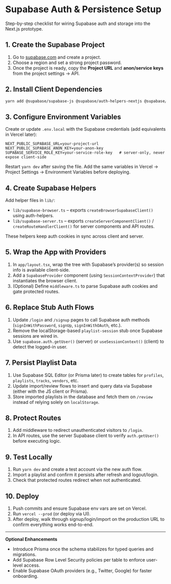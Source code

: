 # Supabase Auth & Persistence Setup

Step-by-step checklist for wiring Supabase auth and storage into the Next.js prototype.

## 1. Create the Supabase Project

1. Go to [supabase.com](https://supabase.com) and create a project.
2. Choose a region and set a strong project password.
3. Once the project is ready, copy the **Project URL** and **anon/service keys** from the project settings → API.

## 2. Install Client Dependencies

```bash
yarn add @supabase/supabase-js @supabase/auth-helpers-nextjs @supabase/auth-helpers-react
```

## 3. Configure Environment Variables

Create or update `.env.local` with the Supabase credentials (add equivalents in Vercel later):

```env
NEXT_PUBLIC_SUPABASE_URL=your-project-url
NEXT_PUBLIC_SUPABASE_ANON_KEY=your-anon-key
SUPABASE_SERVICE_ROLE_KEY=your-service-role-key   # server-only, never expose client-side
```

Restart `yarn dev` after saving the file. Add the same variables in Vercel → Project Settings → Environment Variables before deploying.

## 4. Create Supabase Helpers

Add helper files in `lib/`:

- `lib/supabase-browser.ts` – exports `createBrowserSupabaseClient()` using auth-helpers.
- `lib/supabase-server.ts` – exports `createServerComponentClient()` / `createRouteHandlerClient()` for server components and API routes.

These helpers keep auth cookies in sync across client and server.

## 5. Wrap the App with Providers

1. In `app/layout.tsx`, wrap the tree with Supabase’s provider(s) so session info is available client-side.
2. Add a `SupabaseProvider` component (using `SessionContextProvider`) that instantiates the browser client.
3. (Optional) Define `middleware.ts` to parse Supabase auth cookies and gate protected routes.

## 6. Replace Stub Auth Flows

1. Update `/login` and `/signup` pages to call Supabase auth methods (`signInWithPassword`, `signUp`, `signInWithOAuth`, etc.).
2. Remove the localStorage-based `playlist-session` stub once Supabase sessions are wired in.
3. Use `supabase.auth.getUser()` (server) or `useSessionContext()` (client) to detect the logged-in user.

## 7. Persist Playlist Data

1. Use Supabase SQL Editor (or Prisma later) to create tables for `profiles`, `playlists`, `tracks`, `vendors`, etc.
2. Update import/review flows to insert and query data via Supabase (either with the JS client or Prisma).
3. Store imported playlists in the database and fetch them on `/review` instead of relying solely on `localStorage`.

## 8. Protect Routes

1. Add middleware to redirect unauthenticated visitors to `/login`.
2. In API routes, use the server Supabase client to verify `auth.getUser()` before executing logic.

## 9. Test Locally

1. Run `yarn dev` and create a test account via the new auth flow.
2. Import a playlist and confirm it persists after refresh and logout/login.
3. Check that protected routes redirect when not authenticated.

## 10. Deploy

1. Push commits and ensure Supabase env vars are set on Vercel.
2. Run `vercel --prod` (or deploy via UI).
3. After deploy, walk through signup/login/import on the production URL to confirm everything works end-to-end.

---

**Optional Enhancements**

- Introduce Prisma once the schema stabilizes for typed queries and migrations.
- Add Supabase Row Level Security policies per table to enforce user-level access.
- Enable Supabase OAuth providers (e.g., Twitter, Google) for faster onboarding.
